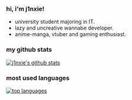 ### hi, i'm j1nxie!

- university student majoring in IT.
- lazy and uncreative wannabe developer.
- anime-manga, vtuber and gaming enthusiast.

### my github stats

[![j1nxie's github stats](https://github-readme-stats.vercel.app/api?username=j1nxie&count_private=true&show_icons=true&theme=github_dark)](https://github.com/anuraghazra/github-readme-stats)

### most used languages

[![top languages](https://github-readme-stats.vercel.app/api/top-langs/?username=j1nxie&theme=github_dark)](https://github.com/anuraghazra/github-readme-stats)


<!---
j1nxie/j1nxie is a ✨ special ✨ repository because its `README.md` (this file) appears on your GitHub profile.
You can click the Preview link to take a look at your changes.
--->
